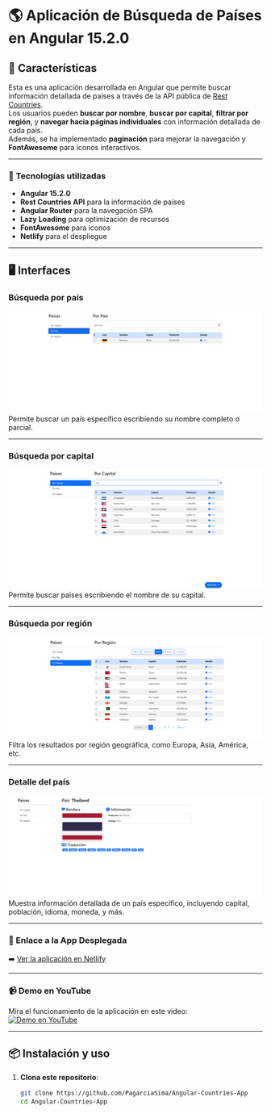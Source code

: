 # 🌎 Aplicación de Búsqueda de Países en Angular 15.2.0

## 🌟 Características

Esta es una aplicación desarrollada en Angular que permite buscar información detallada de países a través de la API pública de [Rest Countries](https://restcountries.com/).  
Los usuarios pueden **buscar por nombre**, **buscar por capital**, **filtrar por región**, y **navegar hacia páginas individuales** con información detallada de cada país.  
Además, se ha implementado **paginación** para mejorar la navegación y **FontAwesome** para iconos interactivos.

---

### 🚀 Tecnologías utilizadas
- **Angular 15.2.0**
- **Rest Countries API** para la información de países
- **Angular Router** para la navegación SPA  
- **Lazy Loading** para optimización de recursos  
- **FontAwesome** para iconos  
- **Netlify** para el despliegue  

---

## 🖥️ Interfaces

### Búsqueda por país
![Búsqueda por país](img/porPais.png)  
Permite buscar un país específico escribiendo su nombre completo o parcial.

---

### Búsqueda por capital
![Búsqueda por capital](img/porCapital.png)  
Permite buscar países escribiendo el nombre de su capital.

---

### Búsqueda por región
![Búsqueda por región](img/porRegion.png)  
Filtra los resultados por región geográfica, como Europa, Asia, América, etc.

---

### Detalle del país
![Detalle del país](img/detalle.png)  
Muestra información detallada de un país específico, incluyendo capital, población, idioma, moneda, y más.

---

### 🔗 Enlace a la App Desplegada
➡️ [Ver la aplicación en Netlify](https://countries-application-angular.netlify.app/)

---

### 📹 Demo en YouTube
Mira el funcionamiento de la aplicación en este video:  
[![Demo en YouTube](img/youtube-thumbnail.png)](https://www.youtube.com/watch?v=QSTm5xKzQkk)  

---

## 📦 Instalación y uso

1. **Clona este repositorio**:
   ```bash
   git clone https://github.com/PagarciaSima/Angular-Countries-App
   cd Angular-Countries-App
